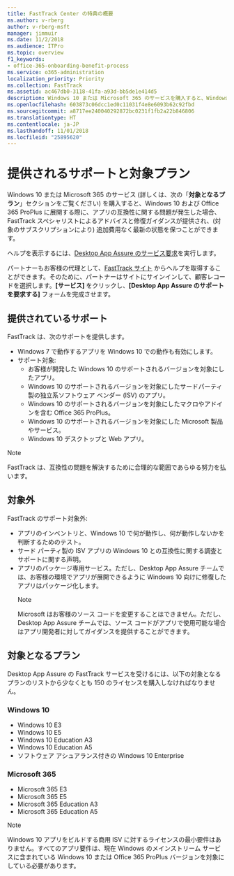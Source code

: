 ```yaml
---
title: FastTrack Center の特典の概要
ms.author: v-rberg
author: v-rberg-msft
manager: jimmuir
ms.date: 11/2/2018
ms.audience: ITPro
ms.topic: overview
f1_keywords:
- office-365-onboarding-benefit-process
ms.service: o365-administration
localization_priority: Priority
ms.collection: FastTrack
ms.assetid: ac467db0-3118-41fa-a93d-bb5de1e414d5
description: Windows 10 または Microsoft 365 のサービスを購入すると、Windows 10 や Office 365 ProPlus を展開し、無償で最新の状態を保つ (対象のサブスクリプションにより) 際のサポートとして、FastTrack スペシャリストによるアドバイスと修復ガイダンスが提供されます。
ms.openlocfilehash: 603873c06dcc1ed0c11031f4e8e6093b62c92fbd
ms.sourcegitcommit: a8717ee240040292872bc0231f1fb2a22b846806
ms.translationtype: HT
ms.contentlocale: ja-JP
ms.lasthandoff: 11/01/2018
ms.locfileid: "25895620"
---
```

# <a name="assistance-offered-and-eligible-plans"></a>提供されるサポートと対象プラン   

Windows 10 または Microsoft 365 のサービス (詳しくは、次の「**対象となるプラン**」セクションをご覧ください) を購入すると、Windows 10 および Office 365 ProPlus に展開する際に、アプリの互換性に関する問題が発生した場合、FastTrack スペシャリストによるアドバイスと修復ガイダンスが提供され、(対象のサブスクリプションにより) 追加費用なく最新の状態を保つことができます。

ヘルプを表示するには、[Desktop App Assure のサービス要求](https://go.microsoft.com/fwlink/?linkid=2022721)を実行します。

パートナーもお客様の代理として、[FastTrack サイト](https://go.microsoft.com/fwlink/?linkid=780698) からヘルプを取得することができます。そのために、パートナーはサイトにサインインして、顧客レコードを選択します。**[サービス]** をクリックし、**[Desktop App Assure のサポートを要求する]** フォームを完成させます。

## <a name="assistance-offered"></a>提供されているサポート

FastTrack は、次のサポートを提供します。
- Windows 7 で動作するアプリを Windows 10 での動作も有効にします。
- サポート対象:
    - お客様が開発した Windows 10 のサポートされるバージョンを対象にしたアプリ。
    - Windows 10 のサポートされるバージョンを対象にしたサードパーティ製の独立系ソフトウェア ベンダー (ISV) のアプリ。
    - Windows 10 のサポートされるバージョンを対象にしたマクロやアドインを含む Office 365 ProPlus。
    - Windows 10 のサポートされるバージョンを対象にした Microsoft 製品やサービス。
    - Windows 10 デスクトップと Web アプリ。
> [!NOTE]
> FastTrack は、互換性の問題を解決するために合理的な範囲であらゆる努力を払います。 

## <a name="out-of-scope"></a>対象外

FastTrack のサポート対象外:
- アプリのインベントリと、Windows 10 で何が動作し、何が動作しないかを判断するためのテスト。
- サード パーティ製の ISV アプリの Windows 10 との互換性に関する調査とサポートに関する声明。
- アプリのパッケージ専用サービス。ただし、Desktop App Assure チームでは、お客様の環境でアプリが展開できるように Windows 10 向けに修復したアプリはパッケージ化します。
    > [!NOTE]
    > Microsoft はお客様のソース コードを変更することはできません。ただし、Desktop App Assure チームでは、ソース コードがアプリで使用可能な場合はアプリ開発者に対してガイダンスを提供することができます。

 
## <a name="eligible-plans"></a>対象となるプラン

Desktop App Assure の FastTrack サービスを受けるには、以下の対象となるプランのリストから少なくとも 150 のライセンスを購入しなければなりません。

### <a name="windows-10"></a>Windows 10
- Windows 10 E3
- Windows 10 E5
- Windows 10 Education A3
- Windows 10 Education A5 
- ソフトウェア アシュアランス付きの Windows 10 Enterprise

### <a name="microsoft-365"></a>Microsoft 365
- Microsoft 365 E3
- Microsoft 365 E5
- Microsoft 365 Education A3
- Microsoft 365 Education A5

> [!NOTE]
> Windows 10 アプリをビルドする商用 ISV に対するライセンスの最小要件はありません。すべてのアプリ要件は、現在 Windows のメインストリーム サービスに含まれている Windows 10 または Office 365 ProPlus バージョンを対象にしている必要があります。 
